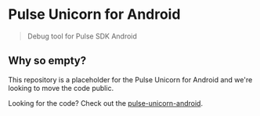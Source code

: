 # Pulse Unicorn for Android
> Debug tool for Pulse SDK Android

## Why so empty?

This repository is a placeholder for the Pulse Unicorn for Android and we're looking to move the code public.

Looking for the code? Check out the [pulse-unicorn-android]([https://github.schibsted.io/spt-dataanalytics/event-sdk-android](https://github.schibsted.io/dtpt-datafoundations/pulse-unicorn-android)https://github.schibsted.io/dtpt-datafoundations/pulse-unicorn-android).
